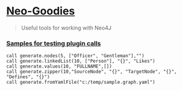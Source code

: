 # <u>Neo-Goodies</u>

> Useful tools for working with Neo4J

### <u>Samples for testing plugin calls</u>

`call generate.nodes(5, ["Officer", "Gentleman"],"")`  
`call generate.linkedList(10, ["Person"], "{}", "Likes")`  
`call generate.values(10, "FULLNAME",[])`  
`call generate.zipper(10,"SourceNode", "{}", "TargetNode", "{}", "Defines", "{}")`  
`call generate.fromYamlFile("c:/temp/sample.graph.yaml")`  